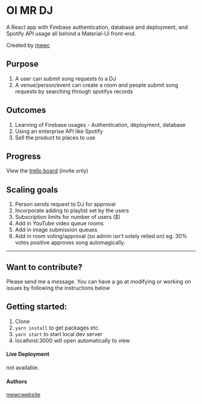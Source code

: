 # OI MR DJ


A React app with Firebase authentication, database and deployment, and Spotify API usage all behind a Material-Ui front-end.

Created by [mewc](https://github.com/mewc)

## Purpose

1. A user can submit song requests to a DJ
1. A venue/person/event can create a room and people submit song requests by searching through spotifys records

## Outcomes

1. Learning of Firebase usages - Authentication, deployment, database
1. Using an enterprise API like Spotify
1. Sell the product to places to use

## Progress

View the [trello board](https://trello.com/b/9Mwk1r7h/oi-mr-dj) (invite only)

## Scaling goals

1. Person sends request to DJ for approval
1. Incorporate adding to playlist set by the users
1. Subscription limits for number of users ($)
1. Add in YouTube video queue rooms
1. Add in image submission queues
1. Add in room voting/approval (so admin isn't solely relied on) eg. 30% votes positive approves song automagically.
 ___

## Want to contribute?

Please send me a message. You can have a go at modifying or working on issues by following the instructions below

## Getting started:

1. Clone
1. ```yarn install``` to get packages etc.
1. ```yarn start``` to start local dev server
1. localhost:3000 will open automatically to view


#### Live Deployment

not available.

#### Authors

[mewc](https://github.com/mewc)[website](https://mewc.info)

